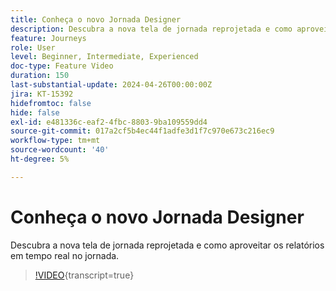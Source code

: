 ```yaml
---
title: Conheça o novo Jornada Designer
description: Descubra a nova tela de jornada reprojetada e como aproveitar os relatórios em tempo real no jornada.
feature: Journeys
role: User
level: Beginner, Intermediate, Experienced
doc-type: Feature Video
duration: 150
last-substantial-update: 2024-04-26T00:00:00Z
jira: KT-15392
hidefromtoc: false
hide: false
exl-id: e481336c-eaf2-4fbc-8803-9ba109559dd4
source-git-commit: 017a2cf5b4ec44f1adfe3d1f7c970e673c216ec9
workflow-type: tm+mt
source-wordcount: '40'
ht-degree: 5%

---
```


# Conheça o novo Jornada Designer

Descubra a nova tela de jornada reprojetada e como aproveitar os relatórios em tempo real no jornada.

>[!VIDEO](https://video.tv.adobe.com/v/3428767/?learn=on){transcript=true}
